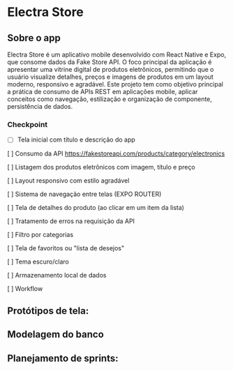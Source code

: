 # Electra Store

## Sobre o app
Electra Store é um aplicativo mobile desenvolvido com React Native e Expo, que consome dados da Fake Store API. O foco principal da aplicação é apresentar uma vitrine digital de produtos eletrônicos, permitindo que o usuário visualize detalhes, preços e imagens de produtos em um layout moderno, responsivo e agradável.
Este projeto tem como objetivo principal a prática de consumo de APIs REST em aplicações mobile, aplicar conceitos como navegação, estilização e organização de componente, persistência de dados. 

### Checkpoint

- [ ] Tela inicial com título e descrição do app

[ ] Consumo da API https://fakestoreapi.com/products/category/electronics

[ ] Listagem dos produtos eletrônicos com imagem, título e preço

[ ] Layout responsivo com estilo agradável

[ ] Sistema de navegação entre telas (EXPO ROUTER)

[ ] Tela de detalhes do produto (ao clicar em um item da lista)

[ ] Tratamento de erros na requisição da API

[ ] Filtro por categorias

[ ] Tela de favoritos ou "lista de desejos"

[ ] Tema escuro/claro 

[ ]  Armazenamento local de dados

[ ] Workflow

 

## Protótipos de tela: 

## Modelagem do banco

## Planejamento de sprints: 
